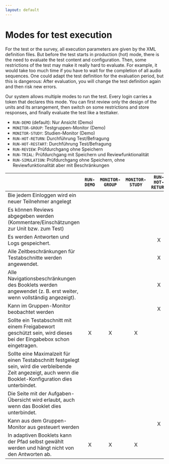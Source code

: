 ```yaml
---
layout: default
---
```


# Modes for test execution

For the test or the survey, all execution parameters are given by
the XML definition files. But before the test starts in production (hot) mode, there is
the need to evaluate the test content and configuration. Then, some restrictions of the
test may make it really hard to evaluate. For example, it would take too much time if
you have to wait for the completion of all audio sequences. One could adapt the
test definition for the evaluation period, but this is dangerous: After evaluation, you
will change the test definition again and then risk new errors.

Our system allows multiple modes to run the test. Every login carries a token that declares
this mode. You can first review only the design of the units and its arrangement,
then switch on some restrictions and store responses, and finally evaluate the
test like a testtaker.   

* `RUN-DEMO` (default): Nur Ansicht (Demo)
* `MONITOR-GROUP`: Testgruppen-Monitor (Demo)
* `MONITOR-STUDY`: Studien-Monitor (Demo)
* `RUN-HOT-RETURN`: Durchführung Test/Befragung
* `RUN-HOT-RESTART`: Durchführung Test/Befragung
* `RUN-REVIEW`: Prüfdurchgang ohne Speichern
* `RUN-TRIAL`: Prüfdurchgang mit Speichern und Reviewfunktionalität
* `RUN-SIMULATION`: Prüfdurchgang ohne Speichern, ohne Reviewfunktionalität aber mit Beschränkungen


|  | `RUN-DEMO` | `MONITOR-GROUP` | `MONITOR-STUDY` | `RUN-HOT-RETURN` | `RUN-HOT-RESTART` | `RUN-REVIEW` | `RUN-TRIAL` | `RUN-SIMULATION` | 
| :------------- | :-------------: | :-------------: | :-------------: | :-------------: | :-------------: | :-------------: | :-------------: | :-------------: |
|Bie jedem Einloggen wird ein neuer Teilnehmer angelegt|  |  |  |  |X |  |  |  |
|Es können Reviews abgegeben werden (Kommentare/Einschätzungen zur Unit bzw. zum Test)|  |  |  |  |  |X |X |  |
|Es werden Antworten und Logs gespeichert.|  |  |  |X |X |  |X |  |
|Alle Zeitbeschränkungen für Testabschnitte werden angewendet.|  |  |  |X |X |  |  |X |
|Alle Navigationsbeschränkungen des Booklets werden angewendet (z. B. erst weiter, wenn vollständig angezeigt).|  |  |  |X |X |  |  |X |
|Kann im Gruppen-Monitor beobachtet werden|  |  |  |X |X |  |X |  |
|Sollte ein Testabschnitt mit einem Freigabewort geschützt sein, wird dieses bei der Eingabebox schon eingetragen.|X |X |X |  |  |X |X |  |
|Sollte eine Maximalzeit für einen Testabschnitt festgelegt sein, wird die verbleibende Zeit angezeigt, auch wenn die Booklet-Konfiguration dies unterbindet.|  |  |  |  |  |X |X |  |
|Die Seite mit der Aufgaben-Übersicht wird erlaubt, auch wenn das Booklet dies unterbindet.|  |  |  |  |  |X |X |  |
|Kann aus dem Gruppen-Monitor aus gesteuert werden|  |  |  |X |X |  |  |  |
|In adaptiven Booklets kann der Pfad selbst gewählt werden und hängt nicht von den Antworten ab.|X |X |X |  |  |X |X |  |
